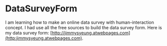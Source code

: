 # DataSurveyForm
I am learning how to make an online data survey with human-interaction concept.
I had use all the free sources to build the data survey form.
Here is my data survey form: [http://jimmysyeung.atwebpages.com](http:jimmysyeung.atwebpages.com).
